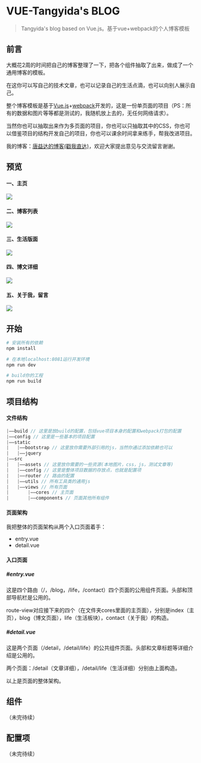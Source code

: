 # VUE-Tangyida's BLOG

> Tangyida's blog based on Vue.js。基于vue+webpack的个人博客模板

## 前言

大概花2周的时间把自己的博客整理了一下，把各个组件抽取了出来，做成了一个通用博客的模板。

在这你可以写自己的技术文章，也可以记录自己的生活点滴，也可以向别人展示自己。

整个博客模板是基于[Vue.js](https://cn.vuejs.org/)+[webpack](https://www.webpackjs.com/)开发的，这是一份单页面的项目（PS：所有的数据和图片等等都是测试的，我随机放上去的，无任何网络请求）。

当然你也可以抽取出来作为多页面的项目，你也可以只抽取其中的CSS，你也可以借鉴项目的结构开发自己的项目，你也可以课余时间拿来练手，帮我改进项目。

我的博客：[唐益达的博客(戳我直达)](www.tangyida.top)，欢迎大家提出意见与交流留言谢谢。

## 预览

#### 一、主页

![](https://github.com/xdnloveme/Vue-Tangyida-blog/blob/master/src/assets/image/markdown/mark2.png?raw=true)

#### 二、博客列表

![](https://raw.githubusercontent.com/xdnloveme/Vue-Tangyida-blog/master/src/assets/image/markdown/mark4.png)

#### 三、生活版面

![](https://raw.githubusercontent.com/xdnloveme/Vue-Tangyida-blog/master/src/assets/image/markdown/mark7.png)

#### 四、博文详细

![](https://raw.githubusercontent.com/xdnloveme/Vue-Tangyida-blog/master/src/assets/image/markdown/mark8.png)



#### 五、关于我，留言

![](https://raw.githubusercontent.com/xdnloveme/Vue-Tangyida-blog/master/src/assets/image/markdown/mark9.png)

## 开始

``` bash
# 安装所有的依赖
npm install

# 在本地localhost:8081运行开发环境
npm run dev

# build你的工程
npm run build
```

## 项目结构

#### 文件结构

```javascript
|——build // 这里是放build的配置，包括vue项目本身的配置和webpack打包的配置
|——config // 这里是一些基本的项目配置
|——static
|	|——bootstrap // 这里放你需要外部引用的js，当然你通过添加依赖也可以
|	|——jquery
|——src
|	|——assets // 这里放你需要的一些资源(本地图片，css，js，测试文章等)
|	|——config // 这里是整体项目数据的存放点，也就是配置项
|	|——router // 路由的配置
|	|——utils // 所有工具类的通用js
|	|——views // 所有页面
|		|——cores // 主页面
|		|——components // 页面其他所有组件
```

#### 页面架构

我把整体的页面架构从两个入口页面着手：

- entry.vue
- detail.vue

#### 入口页面

#####  #entry.vue

这是四个路由（/，/blog，/life，/contact）四个页面的公用组件页面。头部和顶部导航栏是公用的。

route-view对应接下来的四个（在文件夹cores里面的主页面），分别是index（主页），blog（博文页面），life（生活板块），contact（关于我）的构造。

#####  #detail.vue

这是两个页面（/detail，/detail/life）的公共组件页面。头部和文章标题等详细介绍是公用的。

两个页面：/detail（文章详细），/detail/life（生活详细）分别由上面构造。

以上是页面的整体架构。

## 组件

（未完待续）

## 配置项

（未完待续）

